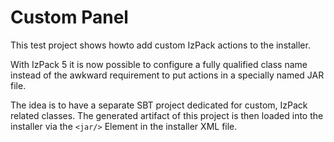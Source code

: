 Custom Panel
============

This test project shows howto add custom IzPack actions to the installer.

With IzPack 5 it is now possible to configure a fully qualified class name instead of the awkward requirement to put actions in a specially named JAR file.

The idea is to have a separate SBT project dedicated for custom, IzPack related classes. The generated artifact of this project is then loaded into the installer via the `<jar/>` Element in the installer XML file.